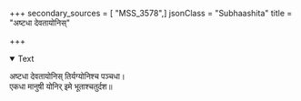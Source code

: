 +++
secondary_sources = [ "MSS_3578",]
jsonClass = "Subhaashita"
title = "अष्टधा देवतायोनिस्"

+++

<details open><summary>Text</summary>

अष्टधा देवतायोनिस् तिर्यग्योनिश्च पञ्चधा।  
एकधा मानुषी योनिर् इमे भूताश्चतुर्दश॥
</details>

